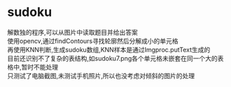# sudoku
解数独的程序,可以从图片中读取题目并给出答案  
使用opencv,通过findContours寻找轮廓然后分解成小的单元格  
再使用KNN判断,生成sudoku数组,KNN样本是通过Imgproc.putText生成的  
目前还识别不了复杂的表结构,如sudoku7.png各个单元格未嵌套在同一个大的表格中,暂时不能处理  
只测试了电脑截图,未测试手机照片,所以也没考虑对倾斜的图片的处理 

